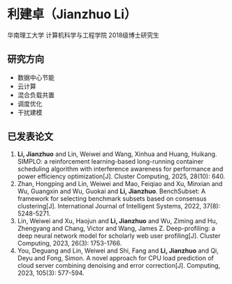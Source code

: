 # 利建卓（Jianzhuo Li）

华南理工大学 计算机科学与工程学院 2018级博士研究生 

## 研究方向

- 数据中心节能
- 云计算
- 混合负载共置
- 调度优化
- 干扰建模

## 已发表论文

1. **Li, Jianzhuo** and Lin, Weiwei and Wang, Xinhua and Huang, Huikang. SIMPLO: a reinforcement learning-based long-running container scheduling algorithm with interference awareness for performance and power efficiency optimization[J]. Cluster Computing, 2025, 28(10): 640.
2. Zhan, Hongping and Lin, Weiwei and Mao, Feiqiao and Xu, Minxian and Wu, Guangxin and Wu, Guokai and **Li, Jianzhuo**. BenchSubset: A framework for selecting benchmark subsets based on consensus clustering[J]. International Journal of Intelligent Systems, 2022, 37(8): 5248-5271.
3. Lin, Weiwei and Xu, Haojun and **Li, Jianzhuo** and Wu, Ziming and Hu, Zhengyang and Chang, Victor and Wang, James Z. Deep-profiling: a deep neural network model for scholarly web user profiling[J]. Cluster Computing, 2023, 26(3): 1753-1766.
4. You, Deguang and Lin, Weiwei and Shi, Fang and **Li, Jianzhuo** and Qi, Deyu and Fong, Simon. A novel approach for CPU load prediction of cloud server combining denoising and error correction[J]. Computing, 2023, 105(3): 577-594.
